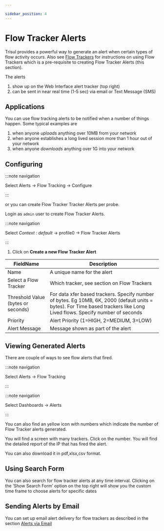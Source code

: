 ```yaml
---

sidebar_position: 4
---
```


# Flow Tracker Alerts

Trisul provides a powerful way to generate an alert when certain types of flow activity occurs. Also see [Flow Trackers](/docs/ug/flow/tracker) for instructions on using Flow Trackers which is a pre-requisite to creating Flow Tracker Alerts (this section).

The alerts

1. show up on the Web Interface alert tracker (top right)
2. can be sent in near real time (1-5 sec) via email or Text Message (SMS)

## Applications

You can use flow tracking alerts to be notified when a number of things happen. Some typical examples are

1. when anyone *uploads* anything over 10MB from your network
2. when anyone establishes a long lived session more than 1 hour out of your network
3. when anyone *downloads* anything over 1G into your network

## Configuring

:::note navigation

Select Alerts → Flow Tracking → Configure

:::

or you can create Flow Tracker Tracker Alerts per probe.

Login as `admin` user to create Flow Tracker Alerts.

:::note navigation

Select *Context : default* → profile0 → Flow Tracker Alerts

:::

1. Click on **Create a new Flow Tracker Alert**

| FieldName                          | Description                                                                  |
| ---------------------------------- | ---------------------------------------------------------------------------- |
| Name                               | A unique name for the alert                                                  |
| Select a Flow Tracker              | Which tracker, see section on Flow Trackers                                  |
| Threshold Value (bytes or seconds) | For data xfer based trackers. Specify number of bytes. Eg 10MB, 6K, 2000 (default units = bytes). For Time based trackers like Long Lived flows. Specify number of seconds                    |
| Priority                           | Alert Priority (1=HIGH, 2=MEDIUM, 3=LOW)                                     |
| Alert Message                      | Message shown as part of the alert                                                                                                               |

## Viewing Generated Alerts

There are couple of ways to see flow alerts that fired.

:::note navigation

Select Alerts → Flow Tracking

:::

:::note navigation

Select Dashboards → Alerts

:::

You can also find an yellow icon with numbers which indicate the number of Flow Tracker alerts generated.

You will find a screen with many trackers. Click on the number. You 
will find the detailed report of the IP that has fired the alert.

You can also download it in pdf,xlsx,csv format.

## Using Search Form

You can also search for flow tracker alerts at any time interval. 
Clicking on the ‘Show Search Form’ option on the top right will show you
 the custom time frame to choose alerts for specific dates

## Sending Alerts by Email

You can set up email alert delivery for flow trackers as described in the section [Alerts via Email](/docs/ug/alerts/email_settings)
